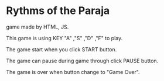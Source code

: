 # Rythms of the Paraja
game made by HTML, JS.

This game is using KEY "A" ,"S" ,"D" ,"F" to play.

The game start when you click START button.

The game can pause during game through click PAUSE button.

The game is over when button change to "Game Over".


